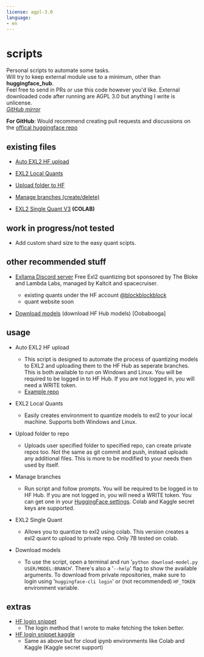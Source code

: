 ```yaml
---
license: agpl-3.0
language:
- en
---
```

# scripts

Personal scripts to automate some tasks.\
Will try to keep external module use to a minimum, other than **huggingface_hub**.\
Feel free to send in PRs or use this code however you'd like. External downloaded code after running are AGPL 3.0 but anything I write is unlicense.\
*[GitHub mirror](https://github.com/anthonyg5005/hf-scripts)*

**For GitHub**: Would recommend creating pull requests and discussions on the [offical huggingface repo](https://huggingface.co/Anthonyg5005/hf-scripts)

## existing files

- [Auto EXL2 HF upload](https://huggingface.co/Anthonyg5005/hf-scripts/resolve/main/auto-exl2-upload/auto-exl2-upload.zip?download=true)

- [EXL2 Local Quants](https://huggingface.co/Anthonyg5005/hf-scripts/resolve/main/exl2-multi-quant-local/exl2-multi-quant-local.zip?download=true)

- [Upload folder to HF](https://huggingface.co/Anthonyg5005/hf-scripts/blob/main/upload%20folder%20to%20repo.py)

- [Manage branches (create/delete)](https://huggingface.co/Anthonyg5005/hf-scripts/blob/main/manage%20branches.py)

- [EXL2 Single Quant V3](https://colab.research.google.com/drive/1Vc7d6JU3Z35OVHmtuMuhT830THJnzNfS?usp=sharing) **(COLAB)**

## work in progress/not tested

- Add custom shard size to the easy quant scipts.

## other recommended stuff

- [Exllama Discord server](https://discord.gg/NSFwVuCjRq) Free Exl2 quantizing bot sponsored by The Bloke and Lambda Labs, managed by Kaltcit and spacecruiser.
  - existing quants under the HF account [@blockblockblock](https://huggingface.co/blockblockblock)
  - quant website soon

- [Download models](https://github.com/oobabooga/text-generation-webui/blob/main/download-model.py) (download HF Hub models) [Oobabooga]

## usage

- Auto EXL2 HF upload
  - This script is designed to automate the process of quantizing models to EXL2 and uploading them to the HF Hub as seperate branches. This is both available to run on Windows and Linux. You will be required to be logged in to HF Hub. If you are not logged in, you will need a WRITE token.
  - [Example repo](https://huggingface.co/Anthonyg5005/Qwen1.5-0.5B-Chat-exl2)

- EXL2 Local Quants
  - Easily creates environment to quantize models to exl2 to your local machine. Supports both Windows and Linux.

- Upload folder to repo
  - Uploads user specified folder to specified repo, can create private repos too. Not the same as git commit and push, instead uploads any additional files. This is more to be modified to your needs then used by itself.

- Manage branches
  - Run script and follow prompts. You will be required to be logged in to HF Hub. If you are not logged in, you will need a WRITE token. You can get one in your [HuggingFace settings](https://huggingface.co/settings/tokens). Colab and Kaggle secret keys are supported.

- EXL2 Single Quant
  - Allows you to quantize to exl2 using colab. This version creates a exl2 quant to upload to private repo. Only 7B tested on colab.
  
- Download models
  - To use the script, open a terminal and run '`python download-model.py USER/MODEL:BRANCH`'. There's also a '`--help`' flag to show the available arguments. To download from private repositories, make sure to login using '`huggingface-cli login`' or (not recommended) `HF_TOKEN` environment variable.

## extras

- [HF login snippet](https://huggingface.co/Anthonyg5005/hf-scripts/blob/main/HF%20Login%20Snippet.py)
  - The login method that I wrote to make fetching the token better.
- [HF login snippet kaggle](https://huggingface.co/Anthonyg5005/hf-scripts/blob/main/HF%20Login%20Snippet%20Kaggle.py)
  - Same as above but for cloud ipynb environments like Colab and Kaggle (Kaggle secret support)
